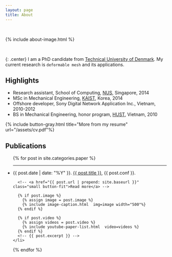 ```yaml
---
layout: page
title: About
---
```


<!-- <div class="row">
<div class="large-6 medium-6 columns" markdown="1">
<br> -->

<!-- </div> -->
<!-- <div class="large-6 medium-6 columns" markdown="1"> -->



<!-- </div>
</div> -->

<!-- {: .center}
[My research](#) -
[My CV](#) -
[My blog](#) -->

<!-- {: .center}
{% include button-gray.html title="My research" url="/assets/cv.pdf"%}{% include button-gray.html title="My CV" url="/assets/cv.pdf"%}{% include button-gray.html title="My blog" url="/assets/cv.pdf"%} -->

<!-- {: .center}
# Tuan Nguyen -->
<br>

{% include about-image.html %}

<br>

{: .center}
I am a PhD candidate from [Technical University of Denmark][DTU]. My current research is `deformable mesh` and its applications.

<!-- {: .center}
![](/img/autumn.jpg) -->



## Highlights
* Research assistant, School of Computing, [NUS][NUS], Singapore, 2014
* MSc in Mechanical Engineering, [KAIST][Kaist], Korea, 2014
* Offshore developer, Sony Digital Network Application Inc., Vietnam, 2010-2012
* BS in Mechanical Engineering, honor program, [HUST][Hust], Vietnam, 2010

{% include button-gray.html title="More from my resume" url="/assets/cv.pdf"%}

## Publications
<ul class="paper-list">
  {% for post in site.categories.paper %}
    <li>
<hr>
      <span class="paper-meta"> {{ post.date | date: "%Y" }}. </span>
      <a href="{{ post.url | prepend: site.baseurl }}">{{ post.title }}</a>,
      <!-- {{ post.title }}, -->
      <span class="paper-meta"> {{ post.conf }}. </span>

      <!-- <a href="{{ post.url | prepend: site.baseurl }}" class="small button-fit">Read more</a> -->

      {% if post.image %}
        {% assign image = post.image %}
        {% include image-caption.html  img=image width="500"%}
      {% endif %}

      {% if post.video %}
        {% assign videos = post.video %}
        {% include youtube-paper-list.html  video=videos %}
      {% endif %}
      <!-- {{ post.excerpt }} -->
    </li>
  {% endfor %}
</ul>

[DTU]: http://www.dtu.dk
[Kaist]: http://www.kaist.edu/html/en/index.html
[Hust]: http://en.hust.edu.vn/home
[NUS]: http://www.nus.edu.sg
[cv]: /assets/cv.pdf
